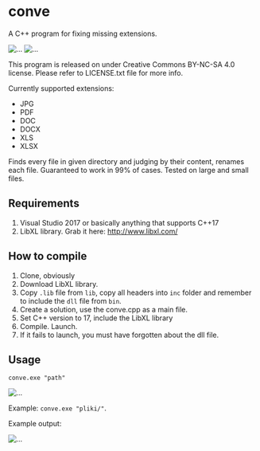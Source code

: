 # conve
A C++ program for fixing missing extensions.

![...](https://img.shields.io/badge/license-CC%20BY--NC--SA%204.0-lightgrey.svg)
![...](https://img.shields.io/github/followers/kaitek666.svg?label=Follow&style=social)

This program is released on under Creative Commons BY-NC-SA 4.0 license. Please refer to LICENSE.txt file for more info.

Currently supported extensions:
* JPG
* PDF
* DOC
* DOCX
* XLS
* XLSX

Finds every file in given directory and judging by their content, renames each file. Guaranteed to work in 99% of cases. Tested on large and small files.

## Requirements
1. Visual Studio 2017 or basically anything that supports C++17
2. LibXL library. Grab it here: http://www.libxl.com/


## How to compile
1. Clone, obviously
2. Download LibXL library.
3. Copy `.lib` file from `lib`, copy all headers into `inc` folder and remember to include the `dll` file from `bin`.
4. Create a solution, use the conve.cpp as a main file.
5. Set C++ version to 17, include the LibXL library
6. Compile. Launch.
7. If it fails to launch, you must have forgotten about the dll file.

## Usage
`conve.exe "path"`

![...](https://i.imgur.com/yd6LXs0.png)

Example: `conve.exe "pliki/"`.

Example output:

![...](https://i.imgur.com/tVIk7S0.png)
